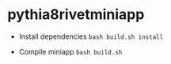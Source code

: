 # pythia8rivetminiapp

* Install dependencies
 `bash build.sh install`
 
 * Compile miniapp
 `bash build.sh`
